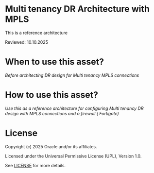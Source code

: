 # Multi tenancy DR Architecture with MPLS 
 
This is a reference architecture

Reviewed: 10.10.2025
 
# When to use this asset?
 
*Before architecting DR design for Multi tenancy MPLS connections*
 
# How to use this asset?
 
*Use this as a reference architecture for configuring Multi tenancy DR design with MPLS connections and a firewall ( Fortigate)*
 
# License

Copyright (c) 2025 Oracle and/or its affiliates.

Licensed under the Universal Permissive License (UPL), Version 1.0.

See [LICENSE](https://github.com/oracle-devrel/technology-engineering/blob/main/LICENSE) for more details.
